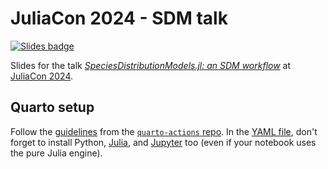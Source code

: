 # JuliaCon 2024 - SDM talk

[![Slides badge](https://img.shields.io/badge/preview-slides-blue)](https://tiemvanderdeure.github.io/JuliaCon2024-SDM/)

Slides for the talk [*SpeciesDistributionModels.jl: an SDM workflow*](https://pretalx.com/juliacon2024/talk/P88SPE/) at [JuliaCon 2024](https://juliacon.org/2024/).

## Quarto setup

Follow the [guidelines](https://github.com/quarto-dev/quarto-actions/blob/main/examples/example-01-basics.md#github-pages) from the [`quarto-actions` repo](https://github.com/quarto-dev/quarto-actions).
In the [YAML file](https://github.com/quarto-dev/quarto-actions/blob/main/examples/quarto-publish-example.yml), don't forget to install Python, [Julia](https://github.com/quarto-dev/quarto-actions/blob/main/examples/example-03-dependencies.md#installing-julia), and [Jupyter](https://github.com/quarto-dev/quarto-actions/blob/main/examples/example-03-dependencies.md#installing-jupyter) too (even if your notebook uses the pure Julia engine).
